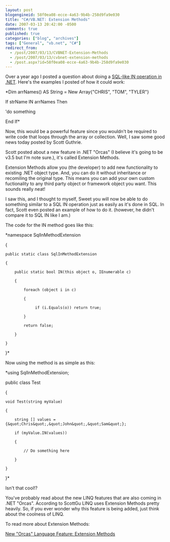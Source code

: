 ```yaml
---
layout: post
blogengineid: 58f0ea08-ecce-4a63-9b4b-258d9fa9e030
title: "C#/VB.NET: Extension Methods"
date: 2007-03-13 20:42:00 -0500
comments: true
published: true
categories: ["blog", "archives"]
tags: ["General", "vb.net", "C#"]
redirect_from: 
  - /post/2007/03/13/CVBNET-Extension-Methods
  - /post/2007/03/13/cvbnet-extension-methods
  - /post.aspx?id=58f0ea08-ecce-4a63-9b4b-258d9fa9e030
---
```

<!-- more -->


Over a year ago I posted a question about doing a <a href="/Blog/Post.aspx?PostID=601">SQL-like IN operation in .NET</a>. Here&#39;s the examples I posted of how it could work:



*Dim arrNames() AS String = New Array{&quot;CHRIS&quot;, &quot;TOM&quot;, &quot;TYLER&quot;}

If strName IN arrNames Then

   &#39;do something

End If*



Now, this would be a powerful feature since you wouldn&#39;t be required to write code that loops through the array or collection. Well, I saw some good news today posted by Scott Guthrie.



Scott posted about a new feature in .NET &quot;Orcas&quot; (I believe it&#39;s going to be v3.5 but I&#39;m note sure.), it&#39;s called Extension Methods.



Extension Methods allow you (the developer) to add new functionality to existing .NET object type. And, you can do it without inheritance or recomiling the original type. This means you can add your own custom fuctionality to any third party object or framework object you want. This sounds really neat!



I saw this, and I thought to myself, Sweet you will now be able to do something similar to a SQL IN operation just as easily as it&#39;s done in SQL. In fact, Scott even posted an example of how to do it. (however, he didn&#39;t compare it to SQL IN like I am.)



The code for the IN method goes like this:



*namespace SqlInMethodExtension

{

    public static class SqlInMethodExtension

    {

        public static bool IN(this object o, IEnumerable c)

        {

            foreach (object i in c)

            {

                 if (i.Equals(o)) return true;

            }

            return false;

        }

    }

}*



Now using the method is as simple as this:



*using SqlInMethodExtension;

public class Test

{

    void Test(string myValue)

    {

        string [] values = {&quot;Chris&quot;,&quot;John&quot;,&quot;Sam&quot;};

        if (myValue.IN(values))

        {

            // Do something here

        }

    }

}*



Isn&#39;t that cool!?



You&#39;ve probably read about the new LINQ features that are also coming in .NET &quot;Orcas&quot;. According to ScottGu LINQ uses Extension Methods pretty heavily. So, if you ever wonder why this feature is being added, just think about the coolness of LINQ.



To read more about Extension Methods:

<a href="http://weblogs.asp.net/scottgu/archive/2007/03/13/new-orcas-language-feature-extension-methods.aspx">New &quot;Orcas&quot; Language Feature: Extension Methods</a>


